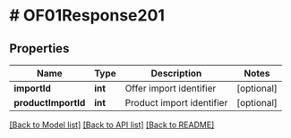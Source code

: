 # # OF01Response201

## Properties

Name | Type | Description | Notes
------------ | ------------- | ------------- | -------------
**importId** | **int** | Offer import identifier | [optional]
**productImportId** | **int** | Product import identifier | [optional]

[[Back to Model list]](../../README.md#models) [[Back to API list]](../../README.md#endpoints) [[Back to README]](../../README.md)
